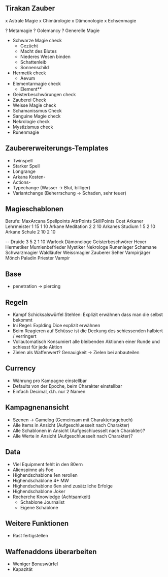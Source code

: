 ## Tirakan Zauber

x Astrale Magie
x Chimärologie
x Dämonologie
x Echsenmagie

? Metamagie
? Golemancy
? Generelle Magie

- Schwarze Magie check
  - Gezücht
  - Macht des Blutes
  - Niederes Wesen binden
  - Schattenleib
  - Sonnenschild
- Hermetik check
  - Aevum
- Elementarmagie check
  - Element**
- Geisterbeschwörungen check
- Zauberei Check
- Weisse Magie check
- Schamanissmus Check
- Sanguine Magie check
- Nekrologie check
- Mystizismus check
- Runenmagie

## Zaubererweiterungs-Templates

* Twinspell
* Starker Spell
* Longrange
* Arkana Kosten-
* Actions-
* Typechange (Wasser -> Blut, billiger)
* Variantchange (Beherrschung -> Schaden, sehr teuer)

## Magieschablonen

Berufe:
                        MaxArcana   Spellpoints     AttrPoints      SkillPoints Cost
  Arkaner Lehrmeister   1           15                              1           10
  Arkane Meditation     2                                           2           10
  Arkanes Studium       1           5                               2           10
  Arkane Schule         2           10                              2           10
 
  -- 
  Druide                3           5               2               1           10
  Warlock
  Dämonologe
  Geisterbeschwörer
  Hexer
  Hermetiker
  Mumienbefrieder
  Mystiker
  Nekrologe
  Runenleger
  Schamane
  Schwarzmagier
  Waldläufer
  Weissmagier
  Zauberer
  Seher
  Vampirjäger
  Mönch
  Paladin
  Priester
  Vampir
  

## Base

- penetration -> piercing

## Regeln

- Kampf Schicksalswürfel Stehlen: Explizit erwähnen dass man die selbst bekommt
- Ini Regel: Explding Dice explizit erwähnen
- Beim Reagieren auf Schüsse ist die Deckung des schiessenden halbiert / verringert
- Vollautomatisch Konsumiert alle bleibenden Aktionen einer Runde und schiesst für jede Aktion
- Zielen als Waffenwert? Genauigkeit -> Zielen bei anbauteilen

## Currency

- Währung pro Kampagne einstellbar
- Defaults von der Epoche, beim Charakter einstellbar
- Einfach Decimal, d.h. nur 2 Namen


## Kampagnenansicht

- Szenen -> Gamelog (Gemeinsam mit Charaktertagebuch)
- Alle Items in Ansicht (Aufgeschluesselt nach Charakter)
- Alle Schablonen in Ansicht (Aufgeschluesselt nach Charakter)?
- Alle Werte in Ansicht (Aufgeschluesselt nach Charakter)?

## Data

- Viel Equipment fehlt in den 80ern
- Alienspinne als Foe
- Highendschablone 1en rerollen
- Highendschablone 4+ MW
- Highendschablone 6en sind zusätzliche Erfolge
- Highendschablone Joker
- Recherche Knowledge (Achtsamkeit)
  - Schablone Journalist
  - Eigene Schablone


## Weitere Funktionen

- Rast fertigstellen


## Waffenaddons überarbeiten

- Weniger Bonuswürfel
- Kapazität
